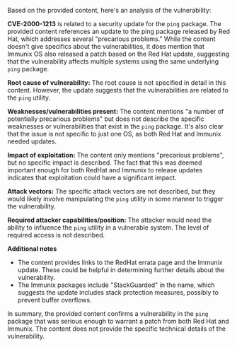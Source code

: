 Based on the provided content, here's an analysis of the vulnerability:

**CVE-2000-1213** is related to a security update for the `ping` package. The provided content references an update to the ping package released by Red Hat, which addresses several "precarious problems." While the content doesn't give specifics about the vulnerabilities, it does mention that Immunix OS also released a patch based on the Red Hat update, suggesting that the vulnerability affects multiple systems using the same underlying `ping` package.

**Root cause of vulnerability:**
The root cause is not specified in detail in this content. However, the update suggests that the vulnerabilities are related to the `ping` utility.

**Weaknesses/vulnerabilities present:**
The content mentions "a number of potentially precarious problems" but does not describe the specific weaknesses or vulnerabilities that exist in the `ping` package. It's also clear that the issue is not specific to just one OS, as both Red Hat and Immunix needed updates.

**Impact of exploitation:**
The content only mentions "precarious problems", but no specific impact is described. The fact that this was deemed important enough for both RedHat and Immunix to release updates indicates that exploitation could have a significant impact.

**Attack vectors:**
The specific attack vectors are not described, but they would likely involve manipulating the `ping` utility in some manner to trigger the vulnerability.

**Required attacker capabilities/position:**
The attacker would need the ability to influence the `ping` utility in a vulnerable system. The level of required access is not described.

**Additional notes**
- The content provides links to the RedHat errata page and the Immunix update.  These could be helpful in determining further details about the vulnerability.
- The Immunix packages include "StackGuarded" in the name, which suggests the update includes stack protection measures, possibly to prevent buffer overflows.

In summary, the provided content confirms a vulnerability in the `ping` package that was serious enough to warrant a patch from both Red Hat and Immunix. The content does not provide the specific technical details of the vulnerability.